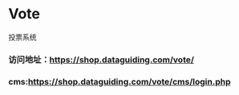# Vote
投票系统
### 访问地址：https://shop.dataguiding.com/vote/
### cms:https://shop.dataguiding.com/vote/cms/login.php
